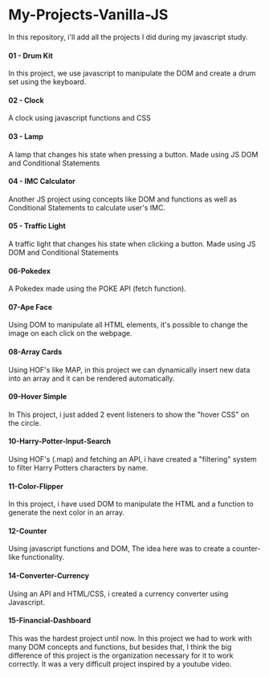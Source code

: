 # My-Projects-Vanilla-JS
 In this repository, i'll add all the projects I did during my javascript study. 

<h4>01 - Drum Kit</h4>

In this project, we use javascript to manipulate the DOM and create a drum set using the keyboard.

<h4>02 - Clock </h4>

A clock using javascript functions and CSS

<h4>03 - Lamp </h4>

A lamp that changes his state when pressing a button. Made using JS DOM and Conditional Statements

<h4>04 - IMC Calculator </h4>

Another JS project using concepts like DOM and functions as well as Conditional Statements to calculate user's IMC. 

<h4>05 - Traffic Light </h4>

A traffic light that changes his state when clicking a button. Made using JS DOM and Conditional Statements

<h4> 06-Pokedex </h4>

A Pokedex made using the POKE API (fetch function). 

<h4> 07-Ape Face </h4>

Using DOM to manipulate all HTML elements, it's possible to change the image on each click on the webpage. 

<h4> 08-Array Cards </h4>

Using HOF's like MAP, in this project we can dynamically insert new data into an array and it can be rendered automatically.

<h4> 09-Hover Simple </h4>

In This project, i just added 2 event listeners to show the "hover CSS" on the circle. 

<h4> 10-Harry-Potter-Input-Search </h4>

Using HOF's (.map) and fetching an API, i have created a "filtering" system to filter Harry Potters characters by name. 

<h4> 11-Color-Flipper </h4> 

In this project, i have used DOM to manipulate the HTML and a function to generate the next color in an array. 

<h4> 12-Counter </h4>

Using javascript functions and DOM, The idea here was to create a counter-like functionality.

<h4> 14-Converter-Currency </h4>

Using an API and HTML/CSS, i created a currency converter using Javascript. 

<h4> 15-Financial-Dashboard  </h4>

This was the hardest project until now. In this project we had to work with many DOM concepts and functions, but besides that, I think the big difference of this project is the organization necessary for it to work correctly. It was a very difficult project inspired by a youtube video.
